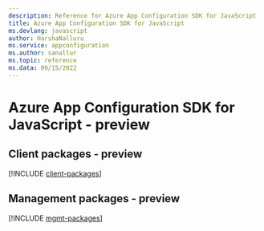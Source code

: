 ```yaml
---
description: Reference for Azure App Configuration SDK for JavaScript
title: Azure App Configuration SDK for JavaScript
ms.devlang: javascript
author: HarshaNalluru
ms.service: appconfiguration
ms.author: sanallur
ms.topic: reference
ms.data: 09/15/2022
---
```

# Azure App Configuration SDK for JavaScript - preview

## Client packages - preview
[!INCLUDE [client-packages](app-configuration-client-index.md)]
## Management packages - preview
[!INCLUDE [mgmt-packages](app-configuration-mgmt-index.md)]